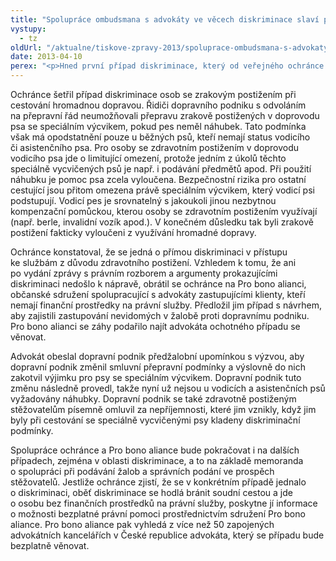```yaml
---
title: "Spolupráce ombudsmana s advokáty ve věcech diskriminace slaví první úspěch"
vystupy:
  - tz
oldUrl: "/aktualne/tiskove-zpravy-2013/spoluprace-ombudsmana-s-advokaty-ve-vecech-diskriminace-slavi-prvni-uspech"
date: 2013-04-10
perex: "<p>Hned první případ diskriminace, který od veřejného ochránce práv převzali advokáti zapojení do projektu pro bono centrum skončil ukončením diskriminačního jednání a omluvou oběti diskriminace.</p>"
---
```


<!-- imported from the old website -->

<p>Ochránce šetřil případ diskriminace osob se zrakovým postižením při cestování hromadnou dopravou. Řidiči dopravního podniku s odvoláním na přepravní řád neumožňovali přepravu zrakově postižených v doprovodu psa se speciálním výcvikem, pokud pes neměl náhubek. Tato podmínka však má opodstatnění pouze u běžných psů, kteří nemají status vodicího či asistenčního psa. Pro osoby se zdravotním postižením v doprovodu vodicího psa jde o limitující omezení, protože jedním z úkolů těchto speciálně vycvičených psů je např. i podávání předmětů apod. Při použití náhubku je pomoc psa zcela vyloučena. Bezpečnostní rizika pro ostatní cestující jsou přitom omezena právě speciálním výcvikem, který vodicí psi podstupují. Vodicí pes je srovnatelný s jakoukoli jinou nezbytnou kompenzační pomůckou, kterou osoby se zdravotním postižením využívají (např. berle, invalidní vozík apod.). V konečném důsledku tak byli zrakově postižení fakticky vyloučeni z využívání hromadné dopravy. </p><p>Ochránce konstatoval, že se jedná o přímou diskriminaci v přístupu ke službám z důvodu zdravotního postižení. Vzhledem k tomu, že ani po vydání zprávy s právním rozborem a argumenty prokazujícími diskriminaci nedošlo k nápravě, obrátil se ochránce na Pro bono alianci, občanské sdružení spolupracující s advokáty zastupujícími klienty, kteří nemají finanční prostředky na právní služby. Předložil jim případ s návrhem, aby zajistili zastupování nevidomých v žalobě proti dopravnímu podniku. Pro bono alianci se záhy podařilo najít advokáta ochotného případu se věnovat.</p><p>Advokát obeslal dopravní podnik předžalobní upomínkou s výzvou, aby dopravní podnik změnil smluvní přepravní podmínky a výslovně do nich zakotvil výjimku pro psy se speciálním výcvikem. Dopravní podnik tuto změnu následně provedl, takže nyní už nejsou u vodicích a asistenčních psů vyžadovány náhubky. Dopravní podnik se také zdravotně postiženým stěžovatelům písemně omluvil za nepříjemnosti, které jim vznikly, když jim byly při cestování se speciálně vycvičenými psy kladeny diskriminační podmínky.</p><p>Spolupráce ochránce a Pro bono aliance bude pokračovat i na dalších případech, zejména v oblasti diskriminace, a to na základě memoranda o spolupráci při podávání žalob a správních podání ve prospěch stěžovatelů. Jestliže ochránce zjistí, že se v konkrétním případě jednalo o diskriminaci, oběť diskriminace se hodlá bránit soudní cestou a jde o osobu bez finančních prostředků na právní služby, poskytne jí informace o možnosti bezplatné právní pomoci prostřednictvím sdružení Pro bono aliance. Pro bono aliance pak vyhledá z více než 50 zapojených advokátních kancelářích v České republice advokáta, který se případu bude bezplatně věnovat.</p>
